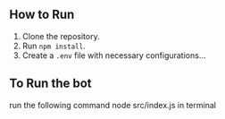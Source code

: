 ## How to Run

1. Clone the repository.
2. Run `npm install`.
3. Create a `.env` file with necessary configurations...

## To Run the bot

run the following command node src/index.js in terminal
